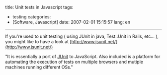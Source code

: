 title: Unit tests in Javascript
tags:
- testing
categories:
- [Software, Javascript]
date: 2007-02-01 15:15:57
lang: en
---

If you're used to unit testing ( using JUnit in java, Test::Unit in Rails, etc... ), you might like to have a look at [http://www.jsunit.net/](http://www.jsunit.net/)

"It is essentially a port of         [JUnit](http://www.junit.org/) to JavaScript.  Also included is a platform for         automating the execution of tests on multiple browsers and mutiple machines running different OSs."